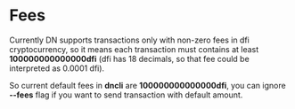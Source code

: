 # Fees

Currently DN supports transactions only with non-zero fees in dfi cryptocurrency, so it means each transaction
must contains at least **100000000000000dfi** (dfi has 18 decimals, so that fee could be interpreted as 0.0001 dfi).

So current default fees in **dncli** are **100000000000000dfi**, you can ignore **--fees** flag if you want to send transaction with default amount. 
